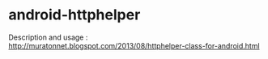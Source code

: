android-httphelper
==================

Description and usage : 
<br/>
http://muratonnet.blogspot.com/2013/08/httphelper-class-for-android.html
